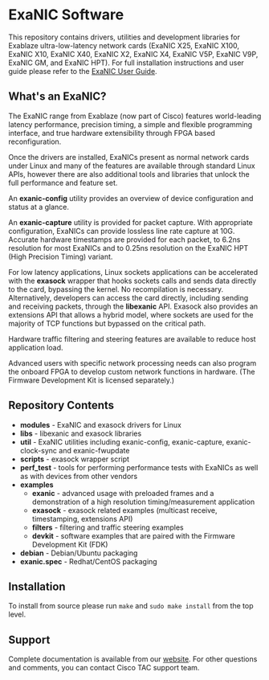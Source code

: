 ExaNIC Software
===============
This repository contains drivers, utilities and development libraries for Exablaze ultra-low-latency network cards (ExaNIC X25, ExaNIC X100, ExaNIC X10, ExaNIC X40, ExaNIC X2, ExaNIC X4, ExaNIC V5P, ExaNIC V9P, ExaNIC GM, and ExaNIC HPT). For full installation instructions and user guide please refer to the [ExaNIC User Guide](https://www.cisco.com/c/en/us/td/docs/dcn/nexus3550/smartnic/sw/user-guide/cisco-nexus-smartnic-user-guide/index.html).

What's an ExaNIC?
-----------------
The ExaNIC range from Exablaze (now part of Cisco) features world-leading latency performance, precision timing, a simple and flexible programming interface, and true hardware extensibility through FPGA based reconfiguration.

Once the drivers are installed, ExaNICs present as normal network cards under Linux and many of the features are available through standard Linux APIs, however there are also additional tools and libraries that unlock the full performance and feature set.

An **exanic-config** utility provides an overview of device configuration and status at a glance.

An **exanic-capture** utility is provided for packet capture.  With appropriate configuration, ExaNICs can provide lossless line rate capture at 10G.  Accurate hardware timestamps are provided for each packet, to 6.2ns resolution for most ExaNICs and to 0.25ns resolution on the ExaNIC HPT (High Precision Timing) variant.

For low latency applications, Linux sockets applications can be accelerated with the **exasock** wrapper that hooks sockets calls and sends data directly to the card, bypassing the kernel.  No recompilation is necessary.  Alternatively, developers can access the card directly, including sending and receiving packets, through the **libexanic** API.  Exasock also provides an extensions API that allows a hybrid model, where sockets are used for the majority of TCP functions but bypassed on the critical path.

Hardware traffic filtering and steering features are available to reduce host application load.

Advanced users with specific network processing needs can also program the onboard FPGA to develop custom network functions in hardware.  (The Firmware Development Kit is licensed separately.)

Repository Contents
-------------------
- **modules** - ExaNIC and exasock drivers for Linux
- **libs** - libexanic and exasock libraries
- **util** - ExaNIC utilities including exanic-config, exanic-capture, exanic-clock-sync and exanic-fwupdate
- **scripts** - exasock wrapper script
- **perf_test** - tools for performing performance tests with ExaNICs as well as with devices from other vendors
- **examples** 
	- **exanic** - advanced usage with preloaded frames and a demonstration of a high resolution timing/measurement application
	- **exasock** - exasock related examples (multicast receive, timestamping, extensions API)
	- **filters** - filtering and traffic steering examples
	- **devkit** - software examples that are paired with the Firmware Development Kit (FDK)
- **debian** - Debian/Ubuntu packaging
- **exanic.spec** - Redhat/CentOS packaging

Installation
------------
To install from source please run ``make`` and ``sudo make install`` from the top level.

Support
-------
Complete documentation is available from our [website](https://www.cisco.com/c/en/us/td/docs/dcn/nexus3550/smartnic/sw/user-guide/cisco-nexus-smartnic-user-guide/index.html). For other questions and comments, you can contact Cisco TAC support team.

